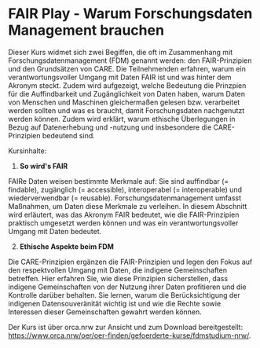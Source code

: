 # FAIR Play - Warum Forschungsdaten Management brauchen

Dieser Kurs widmet sich zwei Begiffen, die oft im Zusammenhang mit Forschungsdatenmanagement (FDM) genannt werden: den FAIR-Prinzipien und den Grundsätzen von CARE. Die Teilnehmenden erfahren, warum ein verantwortungsvoller Umgang mit Daten FAIR ist und was hinter dem Akronym steckt. Zudem wird aufgezeigt, welche Bedeutung die Prinzpien für die Auffindbarkeit und Zugänglichkeit von Daten haben, warum Daten von Menschen und Maschinen gleichermaßen gelesen bzw. verarbeitet werden sollten und was es braucht, damit Forschungsdaten nachgenutzt werden können. Zudem wird erklärt, warum ethische Überlegungen in Bezug auf Datenerhebung und -nutzung und insbesondere die CARE-Prinzipien bedeutend sind.

Kursinhalte:

1. **So wird's FAIR**

FAIRe Daten weisen bestimmte Merkmale auf: Sie sind auffindbar (= findable), zugänglich (= accessible), interoperabel (= interoperable) und wiederverwendbar (= reusable). Forschungsdatenmanagement umfasst Maßnahmen, um Daten diese Merkmale zu verleihen. In diesem Abschnitt wird erläutert, was das Akronym FAIR bedeutet, wie die FAIR-Prinzipien praktisch umgesetzt werden können und was ein verantwortungsvoller Umgang mit Daten bedeutet.

2. **Ethische Aspekte beim FDM**

Die CARE-Prinzipien ergänzen die FAIR-Prinzipien und legen den Fokus auf den respektvollen Umgang mit Daten, die indigene Gemeinschaften betreffen. Hier erfahren Sie, wie diese Prinzipien sicherstellen, dass indigene Gemeinschaften von der Nutzung ihrer Daten profitieren und die Kontrolle darüber behalten. Sie lernen, warum die Berücksichtigung der indigenen Datensouveränität wichtig ist und wie die Rechte sowie Interessen dieser Gemeinschaften gewahrt werden können.

Der Kurs ist über orca.nrw zur Ansicht und zum Download bereitgestellt: https://www.orca.nrw/oer/oer-finden/gefoerderte-kurse/fdmstudium-nrw/.
